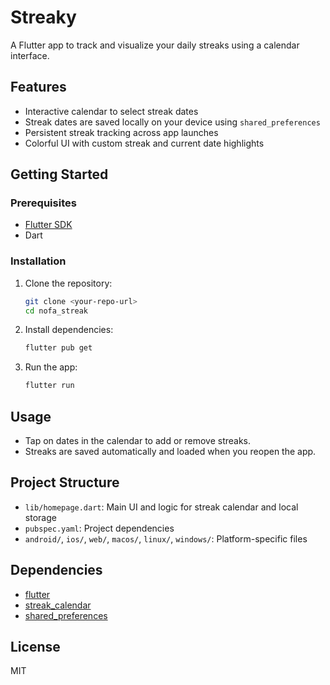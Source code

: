 # Streaky

A Flutter app to track and visualize your daily streaks using a calendar interface.

## Features
- Interactive calendar to select streak dates
- Streak dates are saved locally on your device using `shared_preferences`
- Persistent streak tracking across app launches
- Colorful UI with custom streak and current date highlights

## Getting Started

### Prerequisites
- [Flutter SDK](https://flutter.dev/docs/get-started/install)
- Dart

### Installation
1. Clone the repository:
	```sh
	git clone <your-repo-url>
	cd nofa_streak
	```
2. Install dependencies:
	```sh
	flutter pub get
	```
3. Run the app:
	```sh
	flutter run
	```

## Usage
- Tap on dates in the calendar to add or remove streaks.
- Streaks are saved automatically and loaded when you reopen the app.

## Project Structure
- `lib/homepage.dart`: Main UI and logic for streak calendar and local storage
- `pubspec.yaml`: Project dependencies
- `android/`, `ios/`, `web/`, `macos/`, `linux/`, `windows/`: Platform-specific files

## Dependencies
- [flutter](https://pub.dev/packages/flutter)
- [streak_calendar](https://pub.dev/packages/streak_calendar)
- [shared_preferences](https://pub.dev/packages/shared_preferences)

## License
MIT
